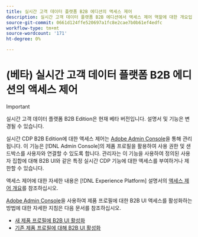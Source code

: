 ```yaml
---
title: 실시간 고객 데이터 플랫폼 B2B 에디션의 액세스 제어
description: 실시간 고객 데이터 플랫폼 B2B 에디션에서 액세스 제어 역할에 대한 개요입니다.
source-git-commit: 0661d124ffe520697a1fc8e2cae7b0b61ef4edfc
workflow-type: tm+mt
source-wordcount: '171'
ht-degree: 0%

---
```


# (베타) 실시간 고객 데이터 플랫폼 B2B 에디션의 액세스 제어

>[!IMPORTANT]
>
>실시간 고객 데이터 플랫폼 B2B Edition은 현재 베타 버전입니다. 설명서 및 기능은 변경될 수 있습니다.

실시간 CDP B2B Edition에 대한 액세스 제어는 [Adobe Admin Console](http://adminconsole.adobe.com)을 통해 관리됩니다. 이 기능은 [!DNL Admin Console]의 제품 프로필을 활용하여 사용 권한 및 샌드박스를 사용자와 연결할 수 있도록 합니다. 관리자는 이 기능을 사용하여 정의된 사용자 집합에 대해 B2B UI와 같은 특정 실시간 CDP 기능에 대한 액세스를 부여하거나 제한할 수 있습니다.

액세스 제어에 대한 자세한 내용은 [!DNL Experience Platform] 설명서의 [액세스 제어 개요](../../access-control/home.md)를 참조하십시오.

[Adobe Admin Console](http://adminconsole.adobe.com)을 사용하여 제품 프로필에 대한 B2B UI 액세스를 활성화하는 방법에 대한 자세한 지침은 다음 문서를 참조하십시오.

* [새 제품 프로필에 B2B UI 활성화](../../access-control/ui/create-profile.md)
* [기존 제품 프로필에 대해 B2B UI 활성화](../../access-control/ui/details-and-services.md)